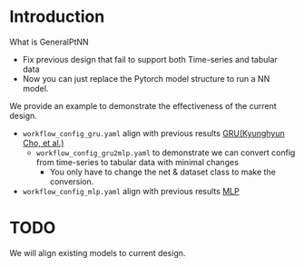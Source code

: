 

# Introduction

What is GeneralPtNN
- Fix previous design that fail to support both Time-series and tabular data
- Now you can just replace the Pytorch model structure to run a NN model.

We provide an example to demonstrate the effectiveness of the current design.
- `workflow_config_gru.yaml` align with previous results [GRU(Kyunghyun Cho, et al.)](../README.md#Alpha158-dataset)
  - `workflow_config_gru2mlp.yaml` to demonstrate we can convert config from time-series to tabular data with minimal changes
    - You only have to change the net & dataset class to make the conversion.
- `workflow_config_mlp.yaml` align with previous results [MLP](../README.md#Alpha158-dataset)

# TODO

We will align existing models to current design.
